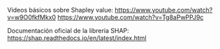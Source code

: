 Videos básicos sobre Shapley value:
https://www.youtube.com/watch?v=w9O0fkfMkx0
https://www.youtube.com/watch?v=Tg8aPwPPJ9c


Documentación oficial de la librería SHAP:
https://shap.readthedocs.io/en/latest/index.html
